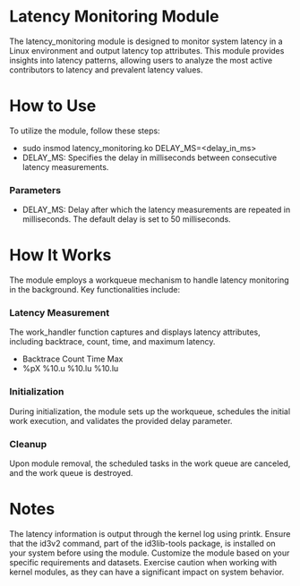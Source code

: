 # Latency Monitoring Module
The latency_monitoring module is designed to monitor system latency in a Linux environment and output latency top attributes. This module provides insights into latency patterns, allowing users to analyze the most active contributors to latency and prevalent latency values.

# How to Use
To utilize the module, follow these steps:

- sudo insmod latency_monitoring.ko DELAY_MS=<delay_in_ms>
- DELAY_MS: Specifies the delay in milliseconds between consecutive latency measurements.
### Parameters
- DELAY_MS: Delay after which the latency measurements are repeated in milliseconds. The default delay is set to 50 milliseconds.
# How It Works
The module employs a workqueue mechanism to handle latency monitoring in the background. Key functionalities include:

### Latency Measurement
The work_handler function captures and displays latency attributes, including backtrace, count, time, and maximum latency.

- Backtrace       Count          Time           Max
- %pX             %10.u          %10.lu        %10.lu
### Initialization
During initialization, the module sets up the workqueue, schedules the initial work execution, and validates the provided delay parameter.

### Cleanup
Upon module removal, the scheduled tasks in the work queue are canceled, and the work queue is destroyed.

# Notes
The latency information is output through the kernel log using printk.
Ensure that the id3v2 command, part of the id3lib-tools package, is installed on your system before using the module.
Customize the module based on your specific requirements and datasets.
Exercise caution when working with kernel modules, as they can have a significant impact on system behavior.
